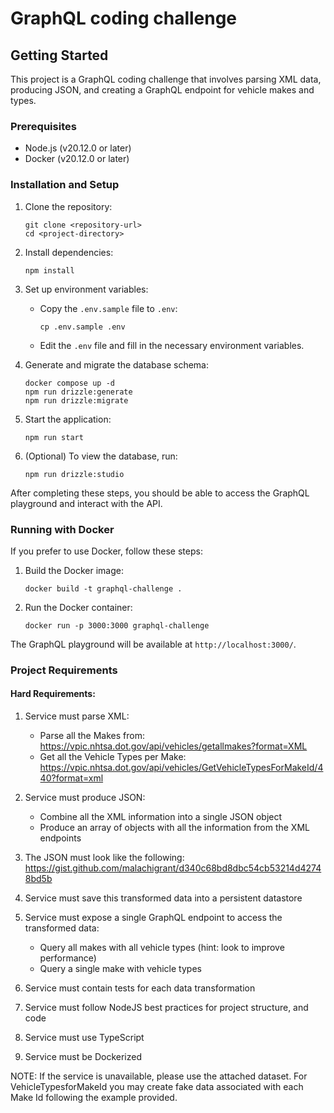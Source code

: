 # GraphQL coding challenge

## Getting Started

This project is a GraphQL coding challenge that involves parsing XML data, producing JSON, and creating a GraphQL endpoint for vehicle makes and types.

### Prerequisites

- Node.js (v20.12.0 or later)
- Docker (v20.12.0 or later)


### Installation and Setup

1. Clone the repository:
   ```
   git clone <repository-url>
   cd <project-directory>
   ```

2. Install dependencies:
   ```
   npm install
   ```

3. Set up environment variables:
   - Copy the `.env.sample` file to `.env`:
     ```
     cp .env.sample .env
     ```
   - Edit the `.env` file and fill in the necessary environment variables.

4. Generate and migrate the database schema:
   ```
   docker compose up -d
   npm run drizzle:generate
   npm run drizzle:migrate
   ```

5. Start the application:
   ```
   npm run start
   ```

6. (Optional) To view the database, run:
   ```
   npm run drizzle:studio
   ```

After completing these steps, you should be able to access the GraphQL playground and interact with the API.

### Running with Docker

If you prefer to use Docker, follow these steps:

1. Build the Docker image:
   ```
   docker build -t graphql-challenge .
   ```

2. Run the Docker container:
   ```
   docker run -p 3000:3000 graphql-challenge
   ```

The GraphQL playground will be available at `http://localhost:3000/`.



### Project Requirements

#### Hard Requirements:

1. Service must parse XML:
   - Parse all the Makes from: https://vpic.nhtsa.dot.gov/api/vehicles/getallmakes?format=XML
   - Get all the Vehicle Types per Make: https://vpic.nhtsa.dot.gov/api/vehicles/GetVehicleTypesForMakeId/440?format=xml

2. Service must produce JSON:
   - Combine all the XML information into a single JSON object
   - Produce an array of objects with all the information from the XML endpoints

3. The JSON must look like the following:
   https://gist.github.com/malachigrant/d340c68bd8dbc54cb53214d42748bd5b

4. Service must save this transformed data into a persistent datastore

5. Service must expose a single GraphQL endpoint to access the transformed data:
   - Query all makes with all vehicle types (hint: look to improve performance)
   - Query a single make with vehicle types

6. Service must contain tests for each data transformation

7. Service must follow NodeJS best practices for project structure, and code

8. Service must use TypeScript

9. Service must be Dockerized

NOTE: If the service is unavailable, please use the attached dataset. For VehicleTypesforMakeId you may create fake data associated with each Make Id following the example provided.
